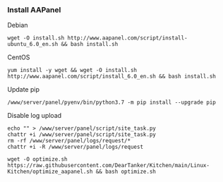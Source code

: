 ### Install AAPanel

Debian
```
wget -O install.sh http://www.aapanel.com/script/install-ubuntu_6.0_en.sh && bash install.sh
```
CentOS
```
yum install -y wget && wget -O install.sh http://www.aapanel.com/script/install_6.0_en.sh && bash install.sh
```

Update pip

```
/www/server/panel/pyenv/bin/python3.7 -m pip install --upgrade pip
```

Disable log upload

```
echo "" > /www/server/panel/script/site_task.py
chattr +i /www/server/panel/script/site_task.py
rm -rf /www/server/panel/logs/request/*
chattr +i -R /www/server/panel/logs/request
```

```
wget -O optimize.sh https://raw.githubusercontent.com/DearTanker/Kitchen/main/Linux-Kitchen/optimize_aapanel.sh && bash optimize.sh
```
